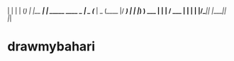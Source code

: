 | |         | |               (_)
| |__  _____| |__  _____  ____ _ 
|  _ \(____ |  _ \(____ |/ ___) |
| |_) ) ___ | | | / ___ | |   | |
|____/\_____|_| |_\_____|_|   |_|

# drawmybahari